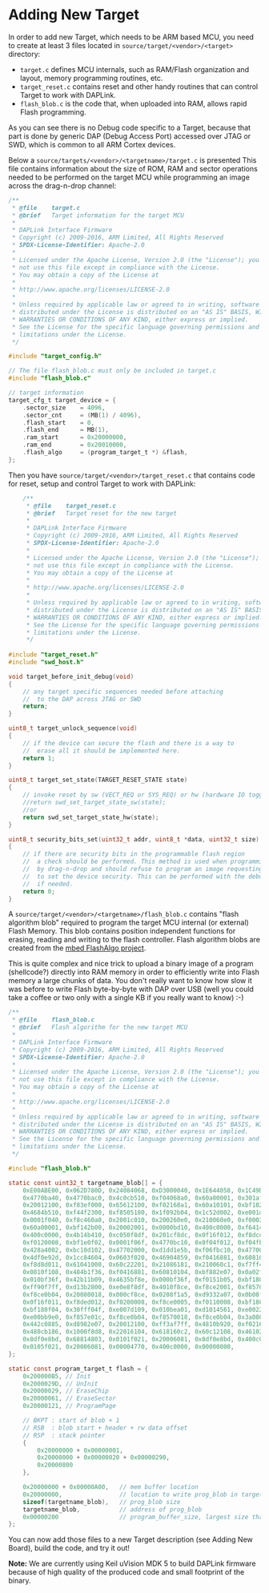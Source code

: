 # Adding New Target

In order to add new Target, which needs to be ARM based MCU, you need to create at least 3 files located in `source/target/<vendor>/<target>` directory:
* `target.c` defines MCU internals, such as RAM/Flash organization and layout, memory programming routines, etc.
* `target_reset.c` contains reset and other handy routines that can control Target to work with DAPLink.
* `flash_blob.c` is the code that, when uploaded into RAM, allows rapid Flash programming.

As you can see there is no Debug code specific to a Target, because that part is done by generic DAP (Debug Access Port) accessed over JTAG or SWD, which is common to all ARM Cortex devices.

Below a `source/targets/<vendor>/<targetname>/target.c` is presented This file contains information about the size of ROM, RAM and sector operations needed to be performed on the target MCU while programming an image across the drag-n-drop channel:

```c
/**
 * @file    target.c
 * @brief   Target information for the target MCU
 *
 * DAPLink Interface Firmware
 * Copyright (c) 2009-2016, ARM Limited, All Rights Reserved
 * SPDX-License-Identifier: Apache-2.0
 *
 * Licensed under the Apache License, Version 2.0 (the "License"); you may
 * not use this file except in compliance with the License.
 * You may obtain a copy of the License at
 *
 * http://www.apache.org/licenses/LICENSE-2.0
 *
 * Unless required by applicable law or agreed to in writing, software
 * distributed under the License is distributed on an "AS IS" BASIS, WITHOUT
 * WARRANTIES OR CONDITIONS OF ANY KIND, either express or implied.
 * See the License for the specific language governing permissions and
 * limitations under the License.
 */

#include "target_config.h"

// The file flash_blob.c must only be included in target.c
#include "flash_blob.c"

// target information
target_cfg_t target_device = {
    .sector_size    = 4096,
    .sector_cnt     = (MB(1) / 4096),
    .flash_start    = 0,
    .flash_end      = MB(1),
    .ram_start      = 0x20000000,
    .ram_end        = 0x20010000,
    .flash_algo     = (program_target_t *) &flash,
};
```


Then you have `source/target/<vendor>/target_reset.c` that contains code for reset, setup and control Target to work with DAPLink:

```c
	/**
	 * @file    target_reset.c
	 * @brief   Target reset for the new target
	 *
	 * DAPLink Interface Firmware
	 * Copyright (c) 2009-2016, ARM Limited, All Rights Reserved
	 * SPDX-License-Identifier: Apache-2.0
	 *
	 * Licensed under the Apache License, Version 2.0 (the "License"); you may
	 * not use this file except in compliance with the License.
	 * You may obtain a copy of the License at
	 *
	 * http://www.apache.org/licenses/LICENSE-2.0
	 *
	 * Unless required by applicable law or agreed to in writing, software
	 * distributed under the License is distributed on an "AS IS" BASIS, WITHOUT
	 * WARRANTIES OR CONDITIONS OF ANY KIND, either express or implied.
	 * See the License for the specific language governing permissions and
	 * limitations under the License.
	 */
	
#include "target_reset.h"
#include "swd_host.h"

void target_before_init_debug(void)
{
    // any target specific sequences needed before attaching
    //	to the DAP across JTAG or SWD
    return;
}

uint8_t target_unlock_sequence(void)
{
    // if the device can secure the flash and there is a way to
    //	erase all it should be implemented here.
    return 1;
}

uint8_t target_set_state(TARGET_RESET_STATE state)
{
    // invoke reset by sw (VECT_REQ or SYS_REQ) or hw (hardware IO toggle)
    //return swd_set_target_state_sw(state);
    //or 
    return swd_set_target_state_hw(state);
}

uint8_t security_bits_set(uint32_t addr, uint8_t *data, uint32_t size)
{
    // if there are security bits in the programmable flash region
    //	a check should be performed. This method is used when programming
    //	by drag-n-drop and should refuse to program an image requesting
    //	to set the device security. This can be performed with the debug channel
    //	if needed.
    return 0;
}
```

A `source/target/<vendor>/<targetname>/flash_blob.c` contains "flash algorithm blob" required to program the target MCU internal (or external) Flash Memory. This blob contains position independent functions for erasing, reading and writing to the flash controller. Flash algorithm blobs are created from the [mbed FlashAlgo project][mbed_flashalgo].

This is quite complex and nice trick to upload a binary image of a program (shellcode?) directly into RAM memory in order to efficiently write into Flash memory a large chunks of data. You don't really want to know how slow it was before to write Flash byte-by-byte with DAP over USB (well you could take a coffee or two only with a single KB if you really want to know) :-)

```c
/**
 * @file    flash_blob.c
 * @brief   Flash algorithm for the new target MCU
 *
 * DAPLink Interface Firmware
 * Copyright (c) 2009-2016, ARM Limited, All Rights Reserved
 * SPDX-License-Identifier: Apache-2.0
 *
 * Licensed under the Apache License, Version 2.0 (the "License"); you may
 * not use this file except in compliance with the License.
 * You may obtain a copy of the License at
 *
 * http://www.apache.org/licenses/LICENSE-2.0
 *
 * Unless required by applicable law or agreed to in writing, software
 * distributed under the License is distributed on an "AS IS" BASIS, WITHOUT
 * WARRANTIES OR CONDITIONS OF ANY KIND, either express or implied.
 * See the License for the specific language governing permissions and
 * limitations under the License.
 */

#include "flash_blob.h"

static const uint32_t targetname_blob[] = {
    0xE00ABE00, 0x062D780D, 0x24084068, 0xD3000040, 0x1E644058, 0x1C49D1FA, 0x2A001E52, 0x4770D1F2,
    0x4770ba40, 0x4770bac0, 0x4c0cb510, 0xf04068a0, 0x60a00001, 0x301af246, 0xf44f6560, 0x60e07040,
    0x20012100, 0xf83ef000, 0x65612100, 0xf02168a1, 0x60a10101, 0xbf182800, 0xbd102001, 0x400c0000,
    0x4684b510, 0xf44f2300, 0xf8505180, 0x1f092b04, 0x1c52d002, 0xe001d0f9, 0xd0131c50, 0x68a04c0c,
    0x0001f040, 0xf8c460a0, 0x2001c010, 0x200260e0, 0x210060e0, 0xf0002001, 0x4603f815, 0xf02068a0,
    0x60a00001, 0xbf142b00, 0x20002001, 0x0000bd10, 0x400c0000, 0xf6414902, 0x63c83071, 0x47702000,
    0x400c0000, 0x4b14b410, 0xc050f8df, 0x201cf8dc, 0x0f16f012, 0xf8dcd014, 0xf0200008, 0xf8cc0005,
    0xf0120008, 0xbf1e0f02, 0x0001f06f, 0x4770bc10, 0x0f04f012, 0xf04fbf1e, 0xbc1030ff, 0xe0074770,
    0x428a4002, 0xbc10d102, 0x47702000, 0xd1dd1e5b, 0xf06fbc10, 0x47700002, 0x00989680, 0x400c0000,
    0x4df0e92d, 0x1cc84604, 0x0603f020, 0x46904859, 0xf0416881, 0x60810101, 0xd9732e07, 0x0f07f014,
    0xf8d8d011, 0x61041000, 0x60c22201, 0x21086181, 0x210060c1, 0xf7ff4610, 0x2800ffb5, 0x1d24d17e,
    0x0810f108, 0x484b1f36, 0xf0416881, 0x60810104, 0xbf882e07, 0x0a02f06f, 0xf504d966, 0x46015080,
    0x010bf36f, 0x42b11b09, 0x4635bf8e, 0x000bf36f, 0xf0151b05, 0xbf180f04, 0x46471f2d, 0x20012100,
    0xff90f7ff, 0xd13b2800, 0xe0e8f8df, 0x4010f8ce, 0xf8ce2001, 0xf857000c, 0xf8ce0b04, 0xf8570018,
    0xf8ce0b04, 0x20080018, 0x000cf8ce, 0x0208f1a5, 0xd9332a07, 0x0b08f04f, 0x46dc482f, 0x101cf8de,
    0x0f16f011, 0xf8ded012, 0xf0200008, 0xf8ce0005, 0xf0110008, 0xbf180f02, 0x0001f06f, 0xf011d10f,
    0xbf180f04, 0x30fff04f, 0xe007d109, 0x010bea01, 0xd1014561, 0xe0022000, 0xd1df1e40, 0xb1104650,
    0xe00bb9e0, 0xf857e01c, 0xf8ce0b04, 0xf8570018, 0xf8ce0b04, 0x3a080018, 0xd8cb2a07, 0xeb081b76,
    0x442c0885, 0xd8982e07, 0x20012100, 0xff3af7ff, 0x4810b920, 0xf0216881, 0xe0000104, 0x6081e00f,
    0x480cb186, 0x1000f8d8, 0x22016104, 0x618160c2, 0x60c12108, 0x46102100, 0xff24f7ff, 0x2001b110,
    0x8df0e8bd, 0x68814803, 0x0101f021, 0x20006081, 0x8df0e8bd, 0x400c0000, 0x00989680, 0x68814803,
    0x0105f021, 0x20006081, 0x00004770, 0x400c0000, 0x00000000,
};

static const program_target_t flash = {
    0x200000B5, // Init
    0x2000029D, // UnInit
    0x20000029, // EraseChip
    0x20000061, // EraseSector
    0x20000121, // ProgramPage

    // BKPT : start of blob + 1
    // RSB  : blob start + header + rw data offset
    // RSP  : stack pointer
    {
        0x20000000 + 0x00000001,
        0x20000000 + 0x00000020 + 0x00000290,
        0x20000800
    },

    0x20000000 + 0x00000A00,   // mem buffer location
    0x20000000,                // location to write prog_blob in target RAM
    sizeof(targetname_blob),   // prog_blob size
    targetname_blob,           // address of prog_blob
    0x00000200                 // program_buffer_size, largest size that can be written in a single call to program page
};
```

You can now add those files to a new Target description (see Adding New Board), build the code, and try it out!

**Note:** We are currently using Keil uVision MDK 5 to build DAPLink firmware because of high quality of the produced code and small footprint of the binary.

[mbed_flashalgo]: https://github.com/mbedmicro/FlashAlgo "ARM mbed FlashAlgo Project"
